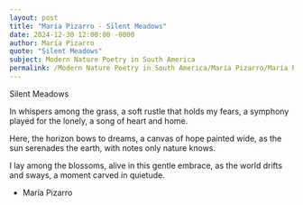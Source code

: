 ```yaml
---
layout: post
title: "María Pizarro - Silent Meadows"
date: 2024-12-30 12:00:00 -0000
author: María Pizarro
quote: "Silent Meadows"
subject: Modern Nature Poetry in South America
permalink: /Modern Nature Poetry in South America/María Pizarro/María Pizarro - Silent Meadows
---
```


Silent Meadows

In whispers among the grass,
a soft rustle that holds my fears,
a symphony played for the lonely,
a song of heart and home.

Here, the horizon bows to dreams,
a canvas of hope painted wide,
as the sun serenades the earth,
with notes only nature knows.

I lay among the blossoms,
alive in this gentle embrace,
as the world drifts and sways,
a moment carved in quietude.


- María Pizarro
